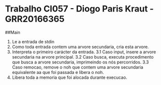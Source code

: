 # Trabalho CI057 - Diogo Paris Kraut - GRR20166365

##Main
1. Le a entrada de stdin
2. Como toda entrada contem uma arvore secundaria, cria esta arvore.
3. Interpreta o primeiro carácter da entrada.
    3.1 Caso input, insere a arvore secundaria na arvore principal.
    3.2 Caso busca, executa procedimento que busca a arvore secundaria, imprimeindo os nós percorridos.
    3.3 Caso remocao, remove o noh que contem uma arvore secundaria equivalente aa que foi passada e libera o noh.
4. Libera toda a memoria que foi alocada durante execucao.
